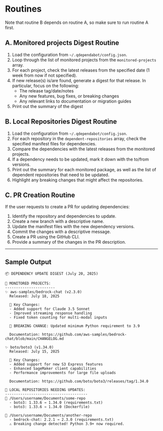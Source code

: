 # Routines

Note that routine B depends on routine A, so make sure to run routine A first.

## A. Monitored projects Digest Routine

1. Load the configuration from `~/.qdependabot/config.json`.
2. Loop through the list of monitored projects from the `monitored-projects` array.
3. For each project, check the latest releases from the specified date (1 week from now if not specified).
4. If new release(s) is/are found, generate a digest for that release.
   In particular, focus on the following:
   - The release tag/date/notes
   - Any new features, bug fixes, or breaking changes
   - Any relevant links to documentation or migration guides
5. Print out the summary of the digest

## B. Local Repositories Digest Routine

1. Load the configuration from `~/.qdependabot/config.json`.
2. For each repository in the `dependent-repositories` array, check the specified manifest files for dependencies.
3. Compare the dependencies with the latest releases from the monitored projects.
4. If a dependency needs to be updated, mark it down with the to/from versions.
5. Print out the summary for each monitored package, as well as the list of dependent repositories that need to be updated.
6. Highlight any breaking changes that might affect the repositories.

## C. PR Creation Routine

If the user requests to create a PR for updating dependencies:

1. Identify the repository and dependencies to update.
2. Create a new branch with a descriptive name.
3. Update the manifest files with the new dependency versions.
4. Commit the changes with a descriptive message.
5. Create a PR using the GitHub CLI.
6. Provide a summary of the changes in the PR description.

---

## Sample Output

```
📦 DEPENDENCY UPDATE DIGEST (July 20, 2025)

📌 MONITORED PROJECTS:
-----------------------
✨ aws-samples/bedrock-chat (v2.3.0)
  Released: July 18, 2025

  🔑 Key Changes:
  - Added support for Claude 3.5 Sonnet
  - Improved streaming response handling
  - Fixed token counting for multi-modal inputs

  🚨 BREAKING CHANGE: Updated minimum Python requirement to 3.9

  Documentation: https://github.com/aws-samples/bedrock-chat/blob/main/CHANGELOG.md

✨ boto/boto3 (v1.34.0)
  Released: July 15, 2025

  🔑 Key Changes:
  - Added support for new S3 Express features
  - Enhanced SageMaker client capabilities
  - Performance improvements for large file uploads

  Documentation: https://github.com/boto/boto3/releases/tag/1.34.0

📂 LOCAL REPOSITORIES NEEDING UPDATES:
--------------------------------------
📁 /Users/username/Documents/some-repo
  - boto3: 1.33.6 → 1.34.0 (requirements.txt)
  - boto3: 1.33.6 → 1.34.0 (Dockerfile)

📁 /Users/username/Documents/another-repo
  - bedrock-chat: 2.2.1 → 2.3.0 (requirements.txt)
  ⚠️ Breaking change detected! Python 3.9+ now required.
```
